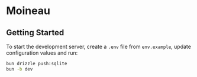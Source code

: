 # Moineau

## Getting Started

To start the development server, create a `.env` file from `env.example`, update configuration values and run:

```bash
bun drizzle push:sqlite
bun -b dev
```
